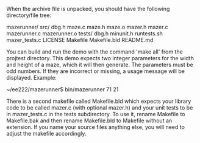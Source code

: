 When the archive file is unpacked, you should have the following directory/file tree:

mazerunner/
  src/
    dbg.h
    maze.c
    maze.h
    maze.o
    mazer.h
    mazer.c
    mazerunner.c
    mazerunner.o
  tests/
    dbg.h
    minunit.h
    runtests.sh
    mazer_tests.c
  LICENSE
  Makefile
  Makefile.bld
  README.md

You can build and run the demo with the command 'make all' from the projtest directory. This
demo expects two integer parameters for the width and height of a maze, which it will then
generate.  The parameters must be odd numbers.  If they are incorrect or missing, a usage
message will be displayed.  Example:

~/ee222/mazerunner$ bin/mazerunner 71 21

There is a second makefile called Makefile.bld which expects your library code to be called
mazer.c (with optional mazer.h) and your unit tests to be in mazer_tests.c in the tests
subdirectory.  To use it, rename Makefile to Makefile.bak and then rename Makefile.bld to
Makefile without an extension.  If you name your source files anything else, you will need
to adjust the makefile accordingly.